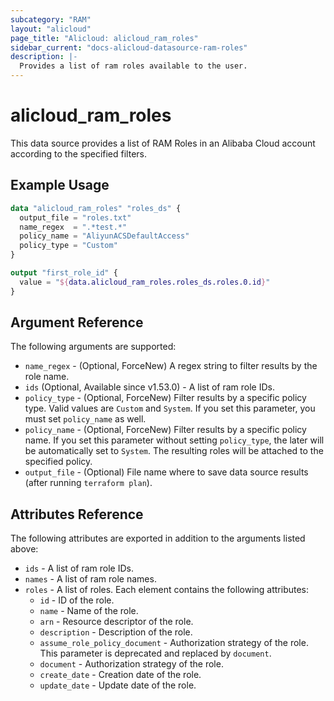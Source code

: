 ```yaml
---
subcategory: "RAM"
layout: "alicloud"
page_title: "Alicloud: alicloud_ram_roles"
sidebar_current: "docs-alicloud-datasource-ram-roles"
description: |-
  Provides a list of ram roles available to the user.
---
```


# alicloud_ram_roles

This data source provides a list of RAM Roles in an Alibaba Cloud account according to the specified filters.

## Example Usage

```terraform
data "alicloud_ram_roles" "roles_ds" {
  output_file = "roles.txt"
  name_regex  = ".*test.*"
  policy_name = "AliyunACSDefaultAccess"
  policy_type = "Custom"
}

output "first_role_id" {
  value = "${data.alicloud_ram_roles.roles_ds.roles.0.id}"
}
```

## Argument Reference

The following arguments are supported:

* `name_regex` - (Optional, ForceNew) A regex string to filter results by the role name.
* `ids` (Optional, Available since v1.53.0) - A list of ram role IDs. 
* `policy_type` - (Optional, ForceNew) Filter results by a specific policy type. Valid values are `Custom` and `System`. If you set this parameter, you must set `policy_name` as well.
* `policy_name` - (Optional, ForceNew) Filter results by a specific policy name. If you set this parameter without setting `policy_type`, the later will be automatically set to `System`. The resulting roles will be attached to the specified policy.
* `output_file` - (Optional) File name where to save data source results (after running `terraform plan`).

## Attributes Reference

The following attributes are exported in addition to the arguments listed above:

* `ids` - A list of ram role IDs. 
* `names` - A list of ram role names. 
* `roles` - A list of roles. Each element contains the following attributes:
  * `id` - ID of the role.
  * `name` - Name of the role.
  * `arn` - Resource descriptor of the role.
  * `description` - Description of the role.
  * `assume_role_policy_document` - Authorization strategy of the role. This parameter is deprecated and replaced by `document`.
  * `document` - Authorization strategy of the role.
  * `create_date` - Creation date of the role.
  * `update_date` - Update date of the role.
